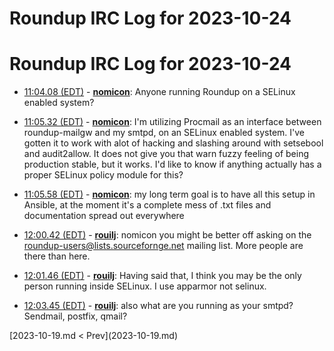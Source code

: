 # Roundup IRC Log for 2023-10-24 #
# Roundup IRC Log for 2023-10-24
* <a href="#11:04.08" id="11:04.08">11:04.08 (EDT)</a> - __[nomicon](https://github.com/nomicon)__: Anyone running Roundup on a SELinux enabled system?

* <a href="#11:05.32" id="11:05.32">11:05.32 (EDT)</a> - __[nomicon](https://github.com/nomicon)__: I'm utilizing Procmail as an interface between roundup-mailgw and my smtpd, on an SELinux enabled system. I've gotten it to work with alot of hacking and slashing around with setsebool and audit2allow. It does not give you that warn fuzzy feeling of being production stable, but it works. I'd like to know if anything actually has a proper SELinux policy module for this?
* <a href="#11:05.58" id="11:05.58">11:05.58 (EDT)</a> - __[nomicon](https://github.com/nomicon)__: my long term goal is to have all this setup in Ansible, at the moment it's a complete mess of .txt files and documentation spread out everywhere

* <a href="#12:00.42" id="12:00.42">12:00.42 (EDT)</a> - __[rouilj](https://github.com/rouilj)__: nomicon you might be better off asking on the roundup-users@lists.sourcefornge.net mailing list. More people are there than here.

* <a href="#12:01.46" id="12:01.46">12:01.46 (EDT)</a> - __[rouilj](https://github.com/rouilj)__: Having said that, I think you may be the only person running inside SELinux. I use apparmor not selinux.

* <a href="#12:03.45" id="12:03.45">12:03.45 (EDT)</a> - __[rouilj](https://github.com/rouilj)__: also what are you running as your smtpd? Sendmail, postfix,  qmail?

<div class="inpage-footer">
[2023-10-19.md < Prev](2023-10-19.md)
</div>
